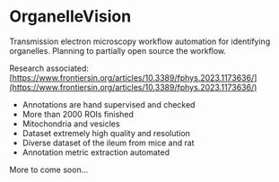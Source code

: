 # OrganelleVision
Transmission electron microscopy workflow automation for identifying organelles.
Planning to partially open source the workflow.

Research associated:
[https://www.frontiersin.org/articles/10.3389/fphys.2023.1173636/](https://www.frontiersin.org/articles/10.3389/fphys.2023.1173636/)

* Annotations are hand supervised and checked
* More than 2000 ROIs finished
* Mitochondria and vesicles
* Dataset extremely high quality and resolution
* Diverse dataset of the ileum from mice and rat 
* Annotation metric extraction automated

More to come soon...
